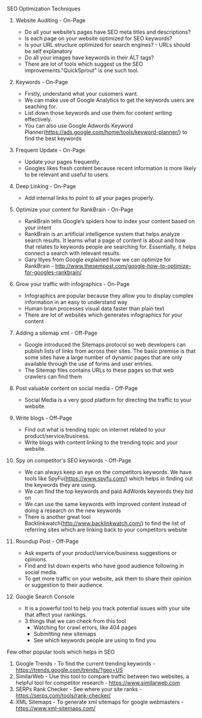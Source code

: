 SEO Optimization Techniques

1. Website Auditing - On-Page
	- Do all your website’s pages have SEO meta titles and descriptions?
	- Is each page on your website optimized for SEO keywords?
	- Is your URL structure optimized for search engines? - URLs should be self explanatory
	- Do all your images have keywords in their ALT tags?
	- There are lot of tools which suggest us the SEO improvements."QuickSprout" is one such tool.

2. Keywords - On-Page
	- Firstly, understand what your cusomers want.
	- We can make use of Google Analytics to get the keywords users are seaching for.
	- List down those keywords and use them for content writing effectively.
	- You can also use Google Adwords Keyword Planner(https://ads.google.com/home/tools/keyword-planner/) to find the best keywords

3. Frequent Update - On-Page
	- Update your pages frequently.
	- Googles likes fresh content because recent information is more likely to be relevant and useful to users.

4. Deep Linking - On-Page
	- Add internal links to point to all your pages properly.


5. Optimize your content for RankBrain - On-Page
	- RankBrain tells Google’s spiders how to index your content based on your intent
	- RankBrain is an artificial intelligence system that helps analyze search results. It learns what a page of content is about and how that relates to keywords people are searching for. Essentially, it helps connect a search with relevant results.
	- Gary Illyes from Google explained how we can optimize for RankBrain - http://www.thesempost.com/google-how-to-optimize-for-googles-rankbrain/


6. Grow your traffic with infographics - On-Page
	- Infographics are popular because they allow you to display complex information in an easy to understand way
	- Human brain processes visual data faster than plain text
	- There are lot of websites which generates infographics for your content

7. Adding a sitemap xml - Off-Page
	- Google introduced the Sitemaps protocol so web developers can publish lists of links from across their sites. The basic premise is that some sites have a large number of dynamic pages that are only available through the use of forms and user entries.
	- The Sitemap files contains URLs to these pages so that web crawlers can find them

8. Post valuable content on social media - Off-Page
	- Social Media is a very good platform for directing the traffic to your website.

9. Write blogs - Off-Page
	- Find out what is trending topic on internet related to your product/service/business.
	- Write blogs with content linking to the trending topic and your website.

10. Spy on competitor's SEO keywords - Off-Page
	- We can always keep an eye on the competitors keywords. We have tools like SpyFu(https://www.spyfu.com/) which helps in finding out the keywords they are using.
	- We can find the top keywords and paid AdWords keywords they bid on
	- We can use the same keywords with improved content instead of doing a research on the new keywords
	- There is another great tool Backlinkwatch(http://www.backlinkwatch.com/) to find the list of referring sites which are linking back to your competitors website

11. Roundup Post - Off-Page
	- Ask experts of your product/service/business suggestions or opinions.
	- Find and list down experts who have good audience following in social media.
	- To get more traffic on your website, ask them to share their opinion or suggestion to their audience.

12. Google Search Console
	- It is a powerful tool to help you track potential issues with your site that affect your rankings.
	- 3 things that we can check from this tool
		- Watching for crawl errors, like 404 pages
		- Submitting new sitemaps
		- See which keywords people are using to find you


Few other popular tools which helps in SEO

1. Google Trends - To find the current trending keywords - https://trends.google.com/trends/?geo=US
2. SimilarWeb - Use this tool to compare traffic between two websites, a helpful tool for competitor research - https://www.similarweb.com
3. SERPs Rank Checker - See where your site ranks - https://serps.com/tools/rank-checker/
4. XML Sitemaps - To generate xml sitemaps for google webmasters - https://www.xml-sitemaps.com/
